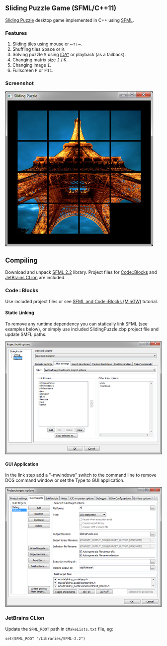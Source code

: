 ## Sliding Puzzle Game (SFML/C++11)

[Sliding Puzzle](http://en.wikipedia.org/wiki/Sliding_puzzle) desktop game implemented in C++ using [SFML](http://www.sfml-dev.org/).

### Features
 1. Sliding tiles using mouse or <kbd>&larr;</kbd><kbd>&uarr;</kbd><kbd>&darr;</kbd><kbd>&rarr;</kbd>.
 2. Shuffling tiles <kbd>Space</kbd> or <kbd>R</kbd>.
 3. Solving puzzle <kbd>S</kbd> using [IDA*](http://en.wikipedia.org/wiki/IDA*) or playback (as a failback).
 4. Changing matrix size <kbd>J</kbd> / <kbd>K</kbd>.
 5. Changing image <kbd>I</kbd>.
 6. Fullscreen <kbd>F</kbd> or <kbd>F11</kbd>.

### Screenshot
![](https://raw.githubusercontent.com/pkoper/sliding-puzzle/master/doc/images/screenshot.png)

## Compiling
Download and unpack [SFML 2.2](http://www.sfml-dev.org/) library. Project files for [Code::Blocks](http://www.codeblocks.org/) and [JetBrains CLion](https://www.jetbrains.com/clion/) are included.

### Code::Blocks
Use included project files or see [SFML and Code::Blocks (MinGW)](http://www.sfml-dev.org/tutorials/2.0/start-cb.php) tutorial.

#### Static Linking
To remove any runtime dependency you can statically link SFML (see examples below), or simply use included SlidingPuzzle.cbp project file and update SMFL paths.

![](https://raw.githubusercontent.com/pkoper/sliding-puzzle/master/doc/images/codeblocks-linker.png)

#### GUI Application
In the link step add a "-mwindows" switch to the command line to remove DOS command window or set the Type to GUI application.

![](https://raw.githubusercontent.com/pkoper/sliding-puzzle/master/doc/images/codeblocks-targets.png)

### JetBrains CLion
Update the `SFML_ROOT` path in `CMakeLists.txt` file, eg:

```
set(SFML_ROOT "/Libraries/SFML-2.2")
```
